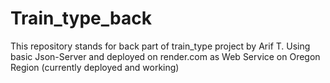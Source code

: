 # Train_type_back

This repository stands for back part of train_type project by Arif T. Using basic Json-Server and deployed on render.com as Web Service on Oregon Region (currently deployed and working)

